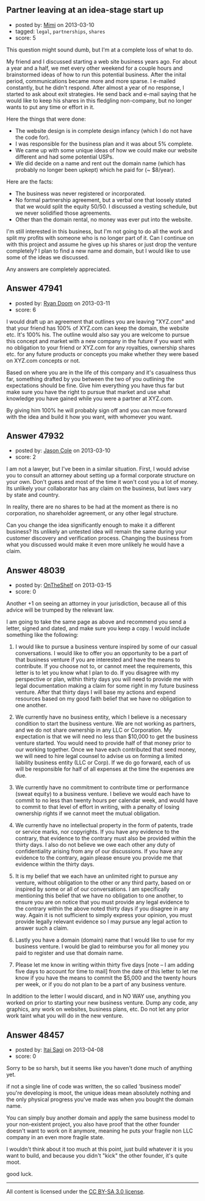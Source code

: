 ## Partner leaving at an idea-stage start up

- posted by: [Mimi](https://stackexchange.com/users/-1/25403-mimi) on 2013-03-10
- tagged: `legal`, `partnerships`, `shares`
- score: 5

This question might sound dumb, but I'm at a complete loss of what to do. 

My friend and I discussed starting a web site business years ago. For about a year and a half, we met every other weekend for a couple hours and brainstormed ideas of how to run this potential business. After the inital period, communications became more and more sparse. I e-mailed constantly, but he didn't respond. After almost a year of no response, I started to ask about exit strategies. He send back and e-mail saying that he would like to keep his shares in this fledgling non-company, but no longer wants to put any time or effort in it. 

Here the things that were done:

 - The website design is in complete design infancy (which I do not have the code for).
 - I was responsible for the business plan and it was about 5% complete. 
 - We came up with some unique ideas of how we could make our website different and had some potential USPs. 
 - We did decide on a name and rent out the domain name (which has probably no longer been upkept) which he paid for (~ $8/year).

Here are the facts:

 - The business was never registered or incorporated.
 - No formal partnership agreement, but a verbal one that loosely stated that we would split the equity 50/50. I discussed a vesting schedule, but we never solidified those agreements. 
 - Other than the domain rental, no money was ever put into the website.


I'm still interested in this business, but I'm not going to do all the work and split my profits with someone who is no longer part of it. Can I continue on with this project and assume he gives up his shares or just drop the venture completely? I plan to find a new name and domain, but I would like to use some of the ideas we discussed.

Any answers are completely appreciated. 


 




## Answer 47941

- posted by: [Ryan Doom](https://stackexchange.com/users/-1/5655-ryan-doom) on 2013-03-11
- score: 6

I would draft up an agreement that outlines you are leaving "XYZ.com" and that your friend has 100% of XYZ.com can keep the domain, the website etc. It's 100% his. The outline would also say you are welcome to pursue this concept and market with a new company in the future if you want with no obligation to your friend or XYZ.com for any royalties, ownership shares etc. for any future products or concepts you make whether they were based on XYZ.com concepts or not.

Based on where you are in the life of this company and it's casualness thus far, something drafted by you between the two of you outlining the expectations should be fine. Give him everything you have thus far but make sure you have the right to pursue that market and use what knowledge you have gained while you were a partner at XYZ.com.  

By giving him 100% he will probably sign off and you can move forward with the idea and build it how you want, with whomever you want.







## Answer 47932

- posted by: [Jason Cole](https://stackexchange.com/users/-1/25409-jason-cole) on 2013-03-10
- score: 2

I am not a lawyer, but I've been in a similar situation. First, I would advise you to consult an attorney about setting up a formal corporate structure on your own. Don't guess and most of the time it won't cost you a lot of money. Its unlikely your collaborator has any claim on the business, but laws vary by state and country.

In reality, there are no shares to be had at the moment as there is no corporation, no shareholder agreement, or any other legal structure. 

Can you change the idea significantly enough to make it a different business? Its unlikely an untested idea will remain the same during your customer discovery and verification process. Changing the business from what you discussed would make it even more unlikely he would have a claim.


## Answer 48039

- posted by: [OnTheShelf](https://stackexchange.com/users/-1/17699-ontheshelf) on 2013-03-15
- score: 0

Another +1 on seeing an attorney in your jurisdiction, because all of this advice will be trumped by the relevant law.

I am going to take the same page as above and recommend you send a letter, signed and dated, and make sure you keep a copy.  I would include something like the following:

1. I would like to pursue a business venture inspired by some of our casual conversations.  I would like to offer you an opportunity to be a part of that business venture if you are interested and have the means to contribute. If you choose not to, or cannot meet the requirements, this letter is to let you know what I plan to do. If you disagree with my perspective or plan, within thirty days you will need to provide me with legal documentation making a claim for some right in my future business venture.  After that thirty days I will base my actions and expend resources based on my good faith belief that we have no obligation to one another.

2. We currently have no business entity, which I believe is a necessary condition to start the business venture. We are not working as partners, and we do not share ownership in any LLC or Corporation. My expectation is that we will need no less than $10,000 to get the business venture started.  You would need to provide half of that money prior to our working together.  Once we have each contributed that seed money, we will need to hire legal counsel to advise us on forming a limited liability business entity (LLC or Corp). If we do go forward, each of us will be responsible for half of all expenses at the time the expenses are due.

3. We currently have no commitment to contribute time or performance (sweat equity) to a business venture.  I believe we would each have to commit to no less than twenty hours per calendar week, and would have to commit to that level of effort in writing, with a penalty of losing ownership rights if we cannot meet the mutual obligation.

4. We currently have no intellectual property in the form of patents, trade or service marks, nor copyrights. If you have any evidence to the contrary, that evidence to the contrary must also be provided within the thirty days. I also do not believe we owe each other any duty of confidentiality arising from any of our discussions.  If you have any evidence to the contrary, again please ensure you provide me that evidence within the thirty days.

5. It is my belief that we each have an unlimited right to pursue any venture, without obligation to the other or any third party, based on or inspired by some or all of our conversations. I am specifically mentioning this belief that we have no obligation to one another, to ensure you are on notice that you must provide any legal evidence to the contrary within the above noted thirty days if you disagree in any way.  Again it is not sufficient to simply express your opinion, you must provide legally relevant evidence so I may pursue any legal action to answer such a claim.

6. Lastly you have a domain (domain) name that I would like to use for my business venture. I would be glad to reimburse you for all money you paid to register and use that domain name. 

7. Please let me know in writing within thirty five days [note – I am adding five days to account for time to mail] from the date of this letter to let me know if you have the means to commit the $5,000 and the twenty hours per week, or if you do not plan to be a part of any business venture. 

In addition to the letter I would discard, and in NO WAY use, anything you worked on prior to starting your new business venture. Dump any code, any graphics, any work on websites, business plans, etc. Do not let any prior work taint what you will do in the new venture.


## Answer 48457

- posted by: [Itai Sagi](https://stackexchange.com/users/-1/12742-itai-sagi) on 2013-04-08
- score: 0

Sorry to be so harsh, but it seems like you haven't done much of anything yet.

if not a single line of code was written, the so called 'business model' you're developing is moot, the unique ideas mean absolutely nothing and the only physical progress you've made was when you bought the domain name.

You can simply buy another domain and apply the same business model to your non-existent project, you also have proof that the other founder doesn't want to work on it anymore, meaning he puts your fragile non LLC company in an even more fragile state.

I wouldn't think about it too much at this point, just build whatever it is you want to build, and because you didn't "kick" the other founder, it's quite moot.

good luck.



---

All content is licensed under the [CC BY-SA 3.0 license](https://creativecommons.org/licenses/by-sa/3.0/).
